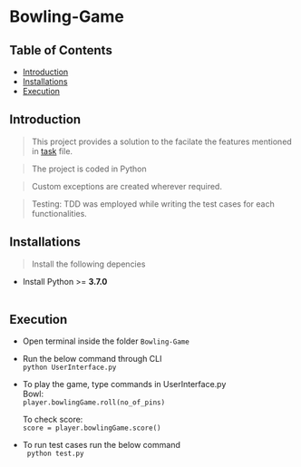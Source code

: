 # Bowling-Game


## Table of Contents

- [Introduction](#introduction)
- [Installations](#installations)
- [Execution](#execution)



## Introduction
 
 > This project provides a solution to the facilate the features mentioned in <a href="https://github.com/nakiasilva/Bowling-Game/blob/master/TASK" target="_blank">task</a>  file.
 
 > The project is coded in Python
 
 > Custom exceptions are created wherever required.
 
 > Testing: TDD was employed while writing the test cases for each functionalities.
 
 
 ## Installations
 
 > Install the following depencies


- Install Python >= **3.7.0** </br></br>

## Execution

- Open terminal inside the folder `Bowling-Game` 

- Run the below command through CLI </br>
    `python UserInterface.py`
    
- To play the game, type commands in UserInterface.py </br>
   Bowl: </br>
  `player.bowlingGame.roll(no_of_pins)`
  
   To check score:</br>
   `score = player.bowlingGame.score()`
   
- To run test cases run the below command </br>
  ` python test.py`


